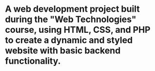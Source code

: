 # A web development project built during the "Web Technologies" course, using HTML, CSS, and PHP to create a dynamic and styled website with basic backend functionality.
